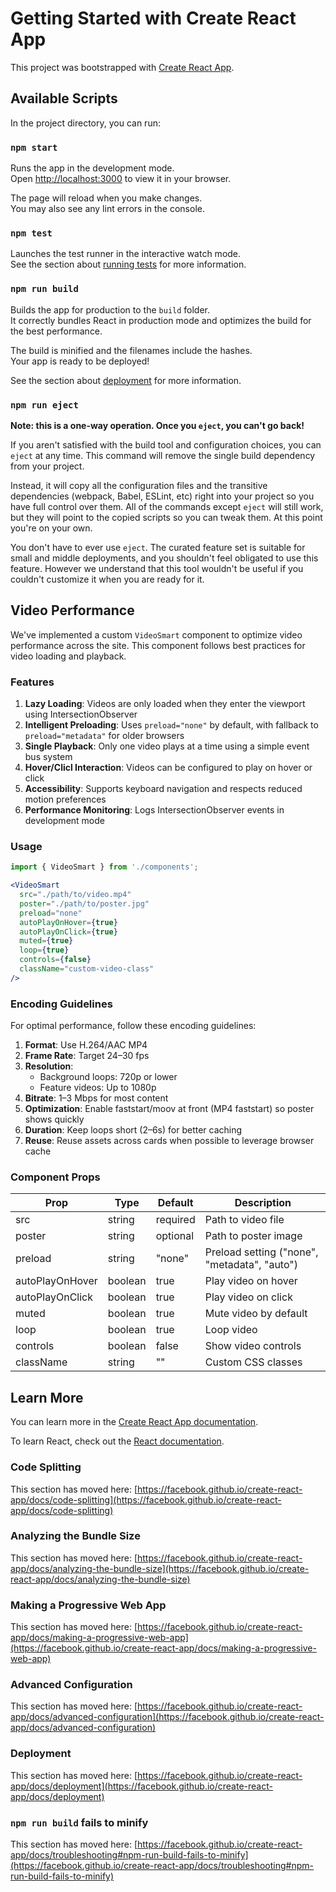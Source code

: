 # Getting Started with Create React App

This project was bootstrapped with [Create React App](https://github.com/facebook/create-react-app).

## Available Scripts

In the project directory, you can run:

### `npm start`

Runs the app in the development mode.\
Open [http://localhost:3000](http://localhost:3000) to view it in your browser.

The page will reload when you make changes.\
You may also see any lint errors in the console.

### `npm test`

Launches the test runner in the interactive watch mode.\
See the section about [running tests](https://facebook.github.io/create-react-app/docs/running-tests) for more information.

### `npm run build`

Builds the app for production to the `build` folder.\
It correctly bundles React in production mode and optimizes the build for the best performance.

The build is minified and the filenames include the hashes.\
Your app is ready to be deployed!

See the section about [deployment](https://facebook.github.io/create-react-app/docs/deployment) for more information.

### `npm run eject`

**Note: this is a one-way operation. Once you `eject`, you can't go back!**

If you aren't satisfied with the build tool and configuration choices, you can `eject` at any time. This command will remove the single build dependency from your project.

Instead, it will copy all the configuration files and the transitive dependencies (webpack, Babel, ESLint, etc) right into your project so you have full control over them. All of the commands except `eject` will still work, but they will point to the copied scripts so you can tweak them. At this point you're on your own.

You don't have to ever use `eject`. The curated feature set is suitable for small and middle deployments, and you shouldn't feel obligated to use this feature. However we understand that this tool wouldn't be useful if you couldn't customize it when you are ready for it.

## Video Performance

We've implemented a custom `VideoSmart` component to optimize video performance across the site. This component follows best practices for video loading and playback.

### Features

1. **Lazy Loading**: Videos are only loaded when they enter the viewport using IntersectionObserver
2. **Intelligent Preloading**: Uses `preload="none"` by default, with fallback to `preload="metadata"` for older browsers
3. **Single Playback**: Only one video plays at a time using a simple event bus system
4. **Hover/Clicl Interaction**: Videos can be configured to play on hover or click
5. **Accessibility**: Supports keyboard navigation and respects reduced motion preferences
6. **Performance Monitoring**: Logs IntersectionObserver events in development mode

### Usage

```jsx
import { VideoSmart } from './components';

<VideoSmart
  src="./path/to/video.mp4"
  poster="./path/to/poster.jpg"
  preload="none"
  autoPlayOnHover={true}
  autoPlayOnClick={true}
  muted={true}
  loop={true}
  controls={false}
  className="custom-video-class"
/>
```

### Encoding Guidelines

For optimal performance, follow these encoding guidelines:

1. **Format**: Use H.264/AAC MP4
2. **Frame Rate**: Target 24–30 fps
3. **Resolution**: 
   - Background loops: 720p or lower
   - Feature videos: Up to 1080p
4. **Bitrate**: 1–3 Mbps for most content
5. **Optimization**: Enable faststart/moov at front (MP4 faststart) so poster shows quickly
6. **Duration**: Keep loops short (2–6s) for better caching
7. **Reuse**: Reuse assets across cards when possible to leverage browser cache

### Component Props

| Prop | Type | Default | Description |
|------|------|---------|-------------|
| src | string | required | Path to video file |
| poster | string | optional | Path to poster image |
| preload | string | "none" | Preload setting ("none", "metadata", "auto") |
| autoPlayOnHover | boolean | true | Play video on hover |
| autoPlayOnClick | boolean | true | Play video on click |
| muted | boolean | true | Mute video by default |
| loop | boolean | true | Loop video |
| controls | boolean | false | Show video controls |
| className | string | "" | Custom CSS classes |

## Learn More

You can learn more in the [Create React App documentation](https://facebook.github.io/create-react-app/docs/getting-started).

To learn React, check out the [React documentation](https://reactjs.org/).

### Code Splitting

This section has moved here: [https://facebook.github.io/create-react-app/docs/code-splitting](https://facebook.github.io/create-react-app/docs/code-splitting)

### Analyzing the Bundle Size

This section has moved here: [https://facebook.github.io/create-react-app/docs/analyzing-the-bundle-size](https://facebook.github.io/create-react-app/docs/analyzing-the-bundle-size)

### Making a Progressive Web App

This section has moved here: [https://facebook.github.io/create-react-app/docs/making-a-progressive-web-app](https://facebook.github.io/create-react-app/docs/making-a-progressive-web-app)

### Advanced Configuration

This section has moved here: [https://facebook.github.io/create-react-app/docs/advanced-configuration](https://facebook.github.io/create-react-app/docs/advanced-configuration)

### Deployment

This section has moved here: [https://facebook.github.io/create-react-app/docs/deployment](https://facebook.github.io/create-react-app/docs/deployment)

### `npm run build` fails to minify

This section has moved here: [https://facebook.github.io/create-react-app/docs/troubleshooting#npm-run-build-fails-to-minify](https://facebook.github.io/create-react-app/docs/troubleshooting#npm-run-build-fails-to-minify)
